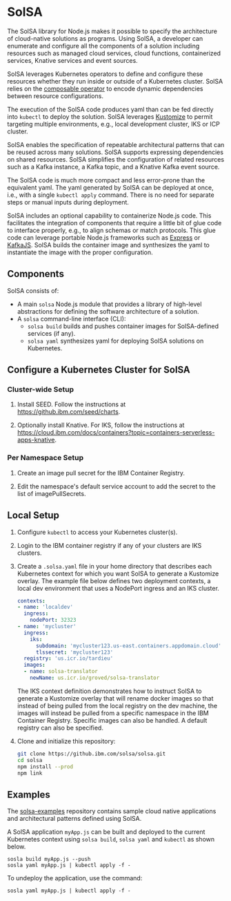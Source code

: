# SolSA

The SolSA library for Node.js makes it possible to specify the architecture of
cloud-native solutions as programs. Using SolSA, a developer can enumerate and
configure all the components of a solution including resources such as managed
cloud services, cloud functions, containerized services, Knative services and
event sources.

SolSA leverages Kubernetes operators to define and configure these resources
whether they run inside or outside of a Kubernetes cluster. SolSA relies on the
[composable operator](https://github.ibm.com/seed/composable) to encode dynamic
dependencies between resource configurations.

The execution of the SolSA code produces yaml than can be fed directly into
`kubectl` to deploy the solution. SolSA leverages
[Kustomize](https://github.com/kubernetes-sigs/kustomize) to permit targeting
multiple environments, e.g., local development cluster, IKS or ICP cluster.

SolSA enables the specification of repeatable architectural patterns that can be
reused across many solutions. SolSA supports expressing dependencies on shared
resources. SolSA simplifies the configuration of related resources such as a
Kafka instance, a Kafka topic, and a Knative Kafka event source.

The SolSA code is much more compact and less error-prone than the equivalent
yaml. The yaml generated by SolSA can be deployed at once, i.e., with a single
`kubectl apply` command. There is no need for separate steps or manual inputs
during deployment.

SolSA includes an optional capability to containerize Node.js code. This
facilitates the integration of components that require a little bit of glue code
to interface properly, e.g., to align schemas or match protocols. This glue code
can leverage portable Node.js frameworks such as
[Express](https://expressjs.com) or [KafkaJS](https://kafka.js.org). SolSA
builds the container image and synthesizes the yaml to instantiate the image
with the proper configuration.

## Components

SolSA consists of:
- A main `solsa` Node.js module that provides a library of high-level
  abstractions for defining the software architecture of a solution.
- A `solsa` command-line interface (CLI):
  - `solsa build` builds and pushes container images for SolSA-defined services
    (if any).
  - `solsa yaml` synthesizes yaml for deploying SolSA solutions on Kubernetes.

## Configure a Kubernetes Cluster for SolSA

### Cluster-wide Setup

1. Install SEED. Follow the instructions at https://github.ibm.com/seed/charts.

2. Optionally install Knative. For IKS, follow the instructions at
   https://cloud.ibm.com/docs/containers?topic=containers-serverless-apps-knative.

### Per Namespace Setup

1. Create an image pull secret for the IBM Container Registry.

2. Edit the namespace's default service account to add the secret to the list of
   imagePullSecrets.

## Local Setup

1. Configure `kubectl` to access your Kubernetes cluster(s).

2. Login to the IBM container registry if any of your clusters are IKS clusters.

3. Create a `.solsa.yaml` file in your home directory that describes each
   Kubernetes context for which you want SolSA to generate a Kustomize overlay.
   The example file below defines two deployment contexts, a local dev
   environment that uses a NodePort ingress and an IKS cluster.
   ```yaml
   contexts:
   - name: 'localdev'
     ingress:
       nodePort: 32323
   - name: 'mycluster'
     ingress:
       iks:
         subdomain: 'mycluster123.us-east.containers.appdomain.cloud'
         tlssecret: 'mycluster123'
     registry: 'us.icr.io/tardieu'
     images:
     - name: solsa-translator
       newName: us.icr.io/groved/solsa-translator
   ```
   The IKS context definition demonstrates how to instruct SolSA to generate a
   Kustomize overlay that will rename docker images so that instead of being
   pulled from the local registry on the dev machine, the images will instead be
   pulled from a specific namespace in the IBM Container Registry. Specific
   images can also be handled. A default registry can also be specified.

4. Clone and initialize this repository:
   ```sh
   git clone https://github.ibm.com/solsa/solsa.git
   cd solsa
   npm install --prod
   npm link
   ```

## Examples

The [solsa-examples](https://github.ibm.com/solsa/solsa-examples) repository
contains sample cloud native applications and architectural patterns defined
using SolSA.

A SolSA application `myApp.js` can be built and deployed to the current
Kubernetes context using `solsa build`, `solsa yaml` and `kubectl` as shown
below.
```shell
sosla build myApp.js --push
sosla yaml myApp.js | kubectl apply -f -
```
To undeploy the application, use the command:
```shell
sosla yaml myApp.js | kubectl apply -f -
```
